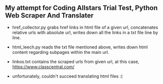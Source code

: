 ## My attempt for Coding Allstars Trial Test, Python Web Scraper And Translater

- href_collector.py grabs href links in html file of a given url, concatenates relative urls with absolute url, writes down all the links in a txt file line by line.

- html_leech.py reads the txt file mentioned above, writes down html content regarding subpages within the main url.

- linkos.txt contains the scraped urls from given url, at this case, https://www.classcentral.com/

- unfortunately, couldn't succeed translating html files :(
